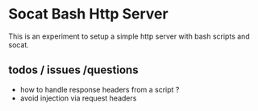 # Socat Bash Http Server

This is an experiment to setup a simple http server with
bash scripts and socat.


## todos / issues /questions
* how to handle response headers from a script ? 
* avoid injection via request headers


